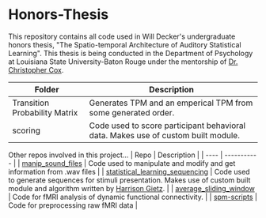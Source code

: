# Honors-Thesis

This repository contains all code used in Will Decker's undergraduate honors thesis, "The Spatio-temporal Architecture of Auditory Statistical Learning". This thesis is being conducted in the Department of Psychology at Louisiana State University-Baton Rouge under the mentorship of [Dr. Christopher Cox](https://www.lsu.edu/hss/psychology/faculty/cognitive/cox.php). 

| Folder | Description |
| ------ | ----------- |
| Transition Probability Matrix | Generates TPM and an emperical TPM from some generated order. |
| scoring | Code used to score participant behavioral data. Makes use of custom built module. |

Other repos involved in this project...
| Repo | Description |
| ---- | ----------- |
| [manip_sound_files](https://github.com/w-decker/manip_sound_files) | Code used to manipulate and modify and get information from .wav files |
| [statistical_learning_sequencing](https://github.com/w-decker/statistical_learning_sequencing) | Code used to generate sequences for stimuli presentation. Makes use of custom built module and algorithm written by [Harrison Gietz](https://github.com/hubarruby). |
| [average_sliding_window](https://github.com/w-decker/average_sliding_window) | Code for fMRI analysis of dynamic functional connectivity. |
| [spm-scripts](https://github.com/w-decker/spm-scripts) | Code for preprocessing raw fMRI data |




